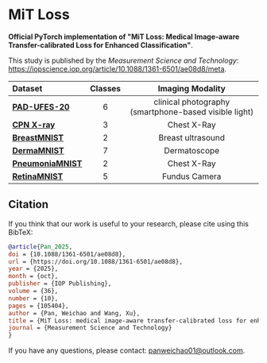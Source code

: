 # MiT Loss
**Official PyTorch implementation of "MiT Loss: Medical Image-aware Transfer-calibrated Loss for Enhanced Classification"**.

This study is published by the _Measurement Science and Technology_: https://iopscience.iop.org/article/10.1088/1361-6501/ae08d8/meta.


<div align="center">

| Dataset | Classes| Imaging Modality |
|:--------|:-------:|:------------:|
| **[PAD-UFES-20](https://data.mendeley.com/datasets/zr7vgbcyr2/1)** | 6 | clinical photography (smartphone-based visible light)|
| **[CPN X-ray](https://data.mendeley.com/datasets/dvntn9yhd2/1)** | 3 | Chest X-Ray|
| **[BreastMNIST](https://zenodo.org/records/10519652)** | 2 | Breast ultrasound|
| **[DermaMNIST](https://zenodo.org/records/10519652)** | 7 | Dermatoscope|
| **[PneumoniaMNIST](https://zenodo.org/records/10519652)** | 2 | Chest X-Ray|
| **[RetinaMNIST](https://zenodo.org/records/10519652)** | 5 | Fundus Camera|

</div>

## Citation
If you think that our work is useful to your research, please cite using this BibTeX:
```bibtex
@article{Pan_2025,
doi = {10.1088/1361-6501/ae08d8},
url = {https://doi.org/10.1088/1361-6501/ae08d8},
year = {2025},
month = {oct},
publisher = {IOP Publishing},
volume = {36},
number = {10},
pages = {105404},
author = {Pan, Weichao and Wang, Xu},
title = {MiT Loss: medical image-aware transfer-calibrated loss for enhanced classification},
journal = {Measurement Science and Technology}
}
```

If you have any questions, please contact: panweichao01@outlook.com.
